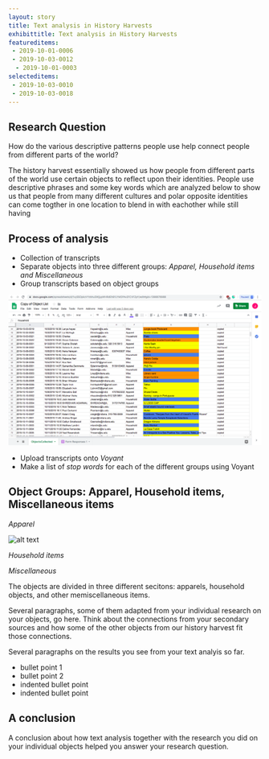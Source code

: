 ```yaml
---
layout: story
title: Text analysis in History Harvests
exhibittitle: Text analysis in History Harvests
featureditems:
 - 2019-10-01-0006
 - 2019-10-03-0012
  - 2019-10-01-0003
selecteditems:
 - 2019-10-03-0010
 - 2019-10-03-0018
---
```


## Research Question

How do the various descriptive patterns people use help connect people from different parts of the world? 

The history harvest essentially showed us how people from different parts of the world use certain objects to reflect upon their identities. 
People use descriptive phrases and some key words which are analyzed below to show us that people from many different cultures and 
polar opposite identities can come togther in one location to blend in with eachother while still having 

## Process of analysis

- Collection of transcripts
- Separate objects into three different groups: *Apparel, Household items and Miscellaneous*
- Group transcripts based on object groups

![alt text](https://github.com/H301HistoryHarvest/H301HistoryHarvest/blob/master/assets/images/ExcelScreenshot.png "Excel Screen Capture")

- Upload transcripts onto *Voyant*
- Make a list of *stop words* for each of the different groups using Voyant


## Object Groups: Apparel, Household items, Miscellaneous items

*Apparel*

![alt text](https://h301historyharvest.github.io/H301HistoryHarvest/assets/images/voyant.png "Voyant Screen Capture")

*Household items*

*Miscellaneous*


The objects are divided in three different secitons: apparels, household objects, and other memiscellaneous items. 

Several paragraphs, some of them adapted from your individual research on your objects, go here. Think about the connections from your secondary sources and how some of the other objects from our history harvest fit those connections.

Several paragraphs on the results you see from your text analyis so far.

- bullet point 1 
- bullet point 2
 - indented bullet point
 - indented bullet point


## A conclusion

A conclusion about how text analysis together with the research you did on your individual objects helped you answer your research question.


